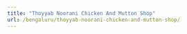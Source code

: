 ```yaml
---
title: "Thoyyab Noorani Chicken And Mutton Shop"
url: /bengaluru/thoyyab-noorani-chicken-and-mutton-shop/
---
```

